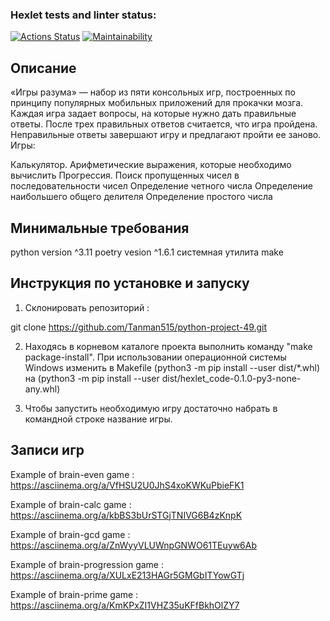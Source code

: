 ### Hexlet tests and linter status:
[![Actions Status](https://github.com/Tanman515/python-project-49/workflows/hexlet-check/badge.svg)](https://github.com/Tanman515/python-project-49/actions)
[![Maintainability](https://api.codeclimate.com/v1/badges/7a94cf443e030b04b641/maintainability)](https://codeclimate.com/github/Tanman515/python-project-49/maintainability)

## Описание
«Игры разума» — набор из пяти консольных игр, построенных по принципу популярных мобильных приложений для прокачки мозга. Каждая игра задает вопросы, на которые нужно дать правильные ответы. После трех правильных ответов считается, что игра пройдена. Неправильные ответы завершают игру и предлагают пройти ее заново. Игры:

Калькулятор. Арифметические выражения, которые необходимо вычислить
Прогрессия. Поиск пропущенных чисел в последовательности чисел
Определение четного числа
Определение наибольшего общего делителя
Определение простого числа

## Минимальные требования 
python version ^3.11
poetry vesion ^1.6.1
системная утилита make

## Инструкция по установке и запуску
1. Склонировать репозиторий :
   
git clone https://github.com/Tanman515/python-project-49.git

2. Находясь в корневом каталоге проекта выполнить команду "make package-install". При использовании операционной системы Windows изменить в Makefile (python3 -m pip install --user dist/*.whl) на (python3 -m pip install --user dist/hexlet_code-0.1.0-py3-none-any.whl)

3. Чтобы запустить необходимую игру достаточно набрать в командной строке название игры.

## Записи игр
Example of brain-even game : https://asciinema.org/a/VfHSU2U0JhS4xoKWKuPbieFK1

Example of brain-calc game : https://asciinema.org/a/kbBS3bUrSTGjTNIVG6B4zKnpK

Example of brain-gcd game : https://asciinema.org/a/ZnWyyVLUWnpGNWO61TEuyw6Ab

Example of brain-progression game : https://asciinema.org/a/XULxE213HAGr5GMGbITYowGTj

Example of brain-prime game : https://asciinema.org/a/KmKPxZI1VHZ35uKFfBkhOlZY7
